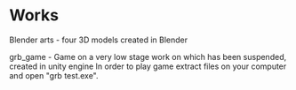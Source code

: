 # Works
Blender arts - four 3D models created in Blender

grb_game - Game on a very low stage work on which has been suspended, created in unity engine
In order to play game extract files on your computer and open "grb test.exe".
